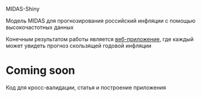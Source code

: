 MIDAS-Shiny

Модель MIDAS для прогнозирования российский инфляции с помощью высокочастотных данных

Конечным результатом работы является [веб-приложение](https://tretyakov-midas-inflation.shinyapps.io/MIDAS/), где каждый может увидеть прогноз скользящей годовой инфляции

# Coming soon

Код для кросс-валидации, статья и построение приложения 